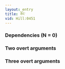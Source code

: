 ```yaml
---
layout: entry
title: ཅོང་
vid: Hill:0451
---
```

### Dependencies (N = 0)


### Two overt arguments


### Three overt arguments
